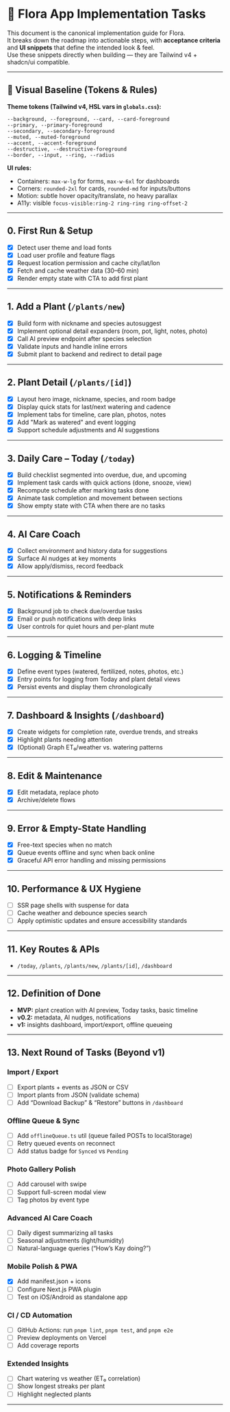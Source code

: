 # 🌿 Flora App Implementation Tasks

This document is the canonical implementation guide for Flora.  
It breaks down the roadmap into actionable steps, with **acceptance criteria** and **UI snippets** that define the intended look & feel.  
Use these snippets directly when building — they are Tailwind v4 + shadcn/ui compatible.

---

## 🔧 Visual Baseline (Tokens & Rules)

**Theme tokens (Tailwind v4, HSL vars in `globals.css`):**
```
--background, --foreground, --card, --card-foreground
--primary, --primary-foreground
--secondary, --secondary-foreground
--muted, --muted-foreground
--accent, --accent-foreground
--destructive, --destructive-foreground
--border, --input, --ring, --radius
```

**UI rules:**
- Containers: `max-w-lg` for forms, `max-w-6xl` for dashboards
- Corners: `rounded-2xl` for cards, `rounded-md` for inputs/buttons
- Motion: subtle hover opacity/translate, no heavy parallax
- A11y: visible `focus-visible:ring-2 ring-ring ring-offset-2`

---

## 0. First Run & Setup
- [x] Detect user theme and load fonts
- [x] Load user profile and feature flags
- [x] Request location permission and cache city/lat/lon
- [x] Fetch and cache weather data (30–60 min)
- [x] Render empty state with CTA to add first plant

---

## 1. Add a Plant (`/plants/new`)
- [x] Build form with nickname and species autosuggest
- [x] Implement optional detail expanders (room, pot, light, notes, photo)
- [x] Call AI preview endpoint after species selection
- [x] Validate inputs and handle inline errors
- [x] Submit plant to backend and redirect to detail page

---

## 2. Plant Detail (`/plants/[id]`)
- [x] Layout hero image, nickname, species, and room badge
- [x] Display quick stats for last/next watering and cadence
- [x] Implement tabs for timeline, care plan, photos, notes
- [x] Add "Mark as watered" and event logging
- [x] Support schedule adjustments and AI suggestions

---

## 3. Daily Care – Today (`/today`)
- [x] Build checklist segmented into overdue, due, and upcoming
- [x] Implement task cards with quick actions (done, snooze, view)
- [x] Recompute schedule after marking tasks done
- [x] Animate task completion and movement between sections
- [x] Show empty state with CTA when there are no tasks

---

## 4. AI Care Coach
- [x] Collect environment and history data for suggestions
- [x] Surface AI nudges at key moments
- [x] Allow apply/dismiss, record feedback

---

## 5. Notifications & Reminders
- [x] Background job to check due/overdue tasks
- [x] Email or push notifications with deep links
 - [x] User controls for quiet hours and per-plant mute

---

## 6. Logging & Timeline
- [x] Define event types (watered, fertilized, notes, photos, etc.)
- [x] Entry points for logging from Today and plant detail views
- [x] Persist events and display them chronologically

---

## 7. Dashboard & Insights (`/dashboard`)
- [x] Create widgets for completion rate, overdue trends, and streaks
- [x] Highlight plants needing attention
- [x] (Optional) Graph ET₀/weather vs. watering patterns

---

## 8. Edit & Maintenance
- [x] Edit metadata, replace photo
- [x] Archive/delete flows

---

## 9. Error & Empty-State Handling
- [x] Free-text species when no match
- [x] Queue events offline and sync when back online
- [x] Graceful API error handling and missing permissions

---

## 10. Performance & UX Hygiene
- [ ] SSR page shells with suspense for data
- [ ] Cache weather and debounce species search
- [ ] Apply optimistic updates and ensure accessibility standards

---

## 11. Key Routes & APIs
- `/today`, `/plants`, `/plants/new`, `/plants/[id]`, `/dashboard`

---

## 12. Definition of Done
- **MVP:** plant creation with AI preview, Today tasks, basic timeline
- **v0.2:** metadata, AI nudges, notifications
- **v1:** insights dashboard, import/export, offline queueing

---

## 13. Next Round of Tasks (Beyond v1)

### Import / Export
- [ ] Export plants + events as JSON or CSV
- [ ] Import plants from JSON (validate schema)
- [ ] Add “Download Backup” & “Restore” buttons in `/dashboard`

### Offline Queue & Sync
- [ ] Add `offlineQueue.ts` util (queue failed POSTs to localStorage)
- [ ] Retry queued events on reconnect
- [ ] Add status badge for `Synced` vs `Pending`

### Photo Gallery Polish
- [ ] Add carousel with swipe
- [ ] Support full-screen modal view
- [ ] Tag photos by event type

### Advanced AI Care Coach
- [ ] Daily digest summarizing all tasks
- [ ] Seasonal adjustments (light/humidity)
- [ ] Natural-language queries (“How’s Kay doing?”)

### Mobile Polish & PWA
- [x] Add manifest.json + icons
- [ ] Configure Next.js PWA plugin
- [ ] Test on iOS/Android as standalone app

### CI / CD Automation
- [ ] GitHub Actions: run `pnpm lint`, `pnpm test`, and `pnpm e2e`
- [ ] Preview deployments on Vercel
- [ ] Add coverage reports

### Extended Insights
- [ ] Chart watering vs weather (ET₀ correlation)
- [ ] Show longest streaks per plant
- [ ] Highlight neglected plants

---

